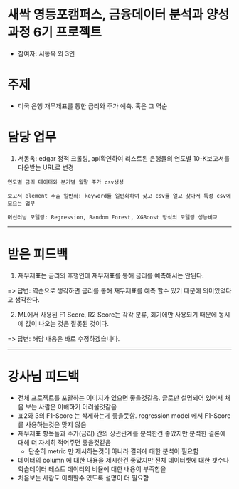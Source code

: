 # 새싹 영등포캠퍼스, 금융데이터 분석과 양성과정 6기 프로젝트

- 참여자: 서동옥 외 3인

# 주제

- 미국 은행 재무제표를 통한 금리와 주가 예측. 혹은 그 역순


# 담당 업무

  1. 서동옥: 
    edgar 정적 크롤링, api확인하여 리스트된 은행들의 연도별 10-K보고서를 다운받는 URL로 변경
    
    연도별 금리 데이터와 분기별 월말 주가 csv생성
    
    보고서 element 추출 일반화: keyword를 일반화하여 찾고 csv를 열고 찾아서 특정 csv에 모으는 업무

    머신러닝 모델링: Regression, Random Forest, XGBoost 방식의 모델링 성능비교


--------------------------------------------------------------------------------------------------------------------------------------------

# 받은 피드백
  
  1. 재무제표는 금리의 후행인데 재무재표를 통해 금리를 예측해서는 안된다. 
  
  => 답변: 역순으로 생각하면 금리를 통해 재무제표를 예측 할수 있기 때문에 의미있었다고 생각한다.

  2. ML에서 사용된 F1 Score, R2 Score는 각각 분류, 회기에만 사용되기 때문에 동시에 값이 나오는 것은 잘못된 것이다.

  => 답변: 해당 내용은 바로 수정하겠습니다.



  --------------------------------------------------------------------------------------------------------------------------------------------

  # 강사님 피드백
  
- 전체 프로젝트를 포괄하는 이미지가 있으면 좋을것같음. 글로만 설명되어 있어서 처음 보는 사람은 이해하기 어려울것같음
- 표2와 3의 F1-Score 는 삭제하는게 좋을듯함. regression model 에서 F1-Score 를 사용하는것은 맞지 않음
- 재무제표 항목들과 주가(금리) 간의 상관관계를 분석한건 좋았지만 분석한 결론에 대해 더 자세히 적어주면 좋을것같음
    - 단순히 metric 만 제시하는것이 아니라 결과에 대한 분석이 필요함
- 데이터의 column 에 대한 내용을 제시한건 좋았지만 전체 데이터셋에 대한 갯수나 학습데이터 테스트 데이터의 비율에 대한 내용이 부족함을
- 처음보는 사람도 이해할수 있도록 설명이 더 필요함


